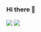 ### Hi there 👋

<!--
**ryanwinchester/ryanwinchester** is a ✨ _special_ ✨ repository because its `README.md` (this file) appears on your GitHub profile.

Here are some ideas to get you started:

- 🔭 I’m currently working on ...
- 🌱 I’m currently learning ...
- 👯 I’m looking to collaborate on ...
- 🤔 I’m looking for help with ...
- 💬 Ask me about ...
- 📫 How to reach me: ...
- 😄 Pronouns: ...
- ⚡ Fun fact: ...
-->


<a href="https://github.com/ryanwinchester" style="text-decoration: none !important;">
  <img align="center" src="https://github-readme-stats.vercel.app/api?username=ryanwinchester&show_icons=true&theme=radical&hide_border=true&count_private=true" />
</a>
<a href="https://github.com/ryanwinchester" style="text-decoration: none !important;">
  <img align="center" src="https://github-readme-stats.vercel.app/api/top-langs/?username=ryanwinchester&layout=compact&theme=radical&hide_border=true&count_private=true" />
</a>
